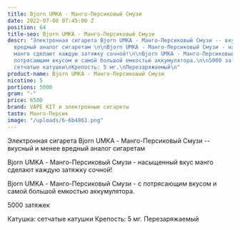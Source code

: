 ```yaml
---
title: Bjorn UMKA - Манго-Персиковый Смузи
date: 2022-07-08 07:45:00 Z
position: 64
title-seo: Bjorn UMKA - Манго-Персиковый Смузи
descr: "Электронная сигарета Bjorn UMKA - Манго-Персиковый Смузи -- вкусный и менее
  вредный аналог сигаретам \n\nBjorn UMKA - Манго-Персиковый Смузи - насыщенный вкус
  манго сделают каждую затяжку сочной!\n\nBjorn UMKA - Манго-Персиковый Смузи - с
  потрясающим вкусом и самой большой емкостью аккумулятора.\n\n5000 затяжек\n\nКатушка:
  сетчатые катушки\nКрепость: 5 мг.\nПерезаряжаемый\n"
product-name: Bjorn UMKA - Манго-Персиковый Смузи
nicotine: 5
portions: 5000
gram: "-"
price: 6500
brand: VAPE KIT и электронные сигареты
taste: Манго-Персик
image: "/uploads/6-6b4861.png"
---
```


Электронная сигарета Bjorn UMKA - Манго-Персиковый Смузи -- вкусный и менее вредный аналог сигаретам 

Bjorn UMKA - Манго-Персиковый Смузи - насыщенный вкус манго сделают каждую затяжку сочной!

Bjorn UMKA - Манго-Персиковый Смузи - с потрясающим вкусом и самой большой емкостью аккумулятора.

5000 затяжек

Катушка: сетчатые катушки
Крепость: 5 мг.
Перезаряжаемый
